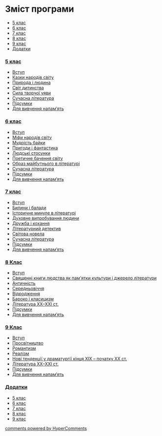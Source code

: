 <div id="hypercomments_widget" class="js-hypercomments-widget invisible"></div>

<h1>Зміст програми</h1>

<div>
  <!-- Nav tabs -->
  <ul class="nav nav-tabs" role="tablist">
    <li role="presentation" class="active"><a href="#home" aria-controls="home" role="tab" data-toggle="tab">5 клас</a></li>
    <li role="presentation"><a href="#menu2" aria-controls="menu2" role="tab" data-toggle="tab">6 клас</a></li>
    <li role="presentation"><a href="#menu3" aria-controls="menu3" role="tab" data-toggle="tab">7 клас</a></li>
    <li role="presentation"><a href="#menu4" aria-controls="menu3" role="tab" data-toggle="tab">8 клас</a></li>
    <li role="presentation"><a href="#menu5" aria-controls="menu3" role="tab" data-toggle="tab">9 клас</a></li>
    <li role="presentation"><a href="#menu6" aria-controls="menu3" role="tab" data-toggle="tab">Додатки</a></li>
  </ul>
  <!-- Tab panes -->
	<div class="tab-content">
	    <div role="tabpanel" class="tab-pane active" id="home">
	    	<h3><a href="./1/5_klas.html">5 клас</a></h3>
		    <ul class="articles" type="disc">
		        <li class="chapter " data-level="1" data-path="1/vstup.html">
		                <a href="1/vstup.html">
		                        <b></b>
		                    Вступ
		                </a>
		        </li>
		        <li class="chapter " data-level="2" data-path="1/kazky_narodyv_svytu.html">
		                <a href="1/kazky_narodyv_svytu.html">
		                        <b></b>
		                    Казки народів світу
		                </a>
		        </li>
		        <li class="chapter " data-level="3" data-path="1/pryroda_ta_lyudyna.html">
		                <a href="1/pryroda_ta_lyudyna.html">
		                        <b></b>
		                    Природа і людина
		                </a>
		        </li>
		        <li class="chapter " data-level="4" data-path="1/svyt_dytynstva.html">
		                <a href="1/svyt_dytynstva.html">
		                        <b></b>
		                    Світ дитинства
		                </a>
		        </li>
		        <li class="chapter " data-level="5" data-path="1/syla_tvorchoyu_uyavy.html">
		                <a href="1/syla_tvorchoyu_uyavy.html">
		                        <b></b>
		                    Сила творчої уяви
		                </a>
		        </li>
		        <li class="chapter " data-level="6" data-path="1/suchasna_lyteratura.html">
		                <a href="1/suchasna_lyteratura.html">
		                        <b></b>
		                    Сучасна література
		                </a>
		        </li>
		        <li class="chapter " data-level="7" data-path="1/pydsumky.html">
		                <a href="1/pydsumky.html">
		                        <b></b>
		                    Підсумки
		                </a>
		        </li>
		        <li class="chapter " data-level="8" data-path="1/na_pamyat.html">
		                <a href="1/na_pamyat.html">
		                        <b></b>
		                    Для вивчення напам’ять
		                </a>
		        </li>
	        </ul>
       	</div>
      <div role="tabpanel" class="tab-pane active" id="menu2">
	    	<h3><a href="./2/6_klas.html">6 клас</a></h3>
            <ul class="articles" type="disc">
		        <li class="chapter " data-level="1" data-path="2/vstup.html">
		                <a href="2/vstup.html">
		                        <b></b>
		                    Вступ
		                </a>
		        </li>
		        <li class="chapter " data-level="2" data-path="2/mify_narodyv_svytu.html">
		                <a href="2/mify_narodyv_svytu.html">
		                        <b></b>
		                    Міфи народів світу
		                </a>
		        </li>
		        <li class="chapter " data-level="3" data-path="2/mudryst_bayky.html">
		                <a href="2/mudryst_bayky.html">
		                        <b></b>
		                    Мудрість байки
		                </a>
		        </li>
		        <li class="chapter " data-level="4" data-path="2/prygody_ta_fantastyka.html">
		                <a href="2/prygody_ta_fantastyka.html">
		                        <b></b>
		                    Пригоди і фантастика
		                </a>
		        </li>
		        <li class="chapter " data-level="5" data-path="2/ludsky_stosunky.html">
		                <a href="2/ludsky_stosunky.html">
		                        <b></b>
		                    Людські стосунки
		                </a>
		        </li>
		        <li class="chapter " data-level="6" data-path="2/poetychne_bakhennya_svytu.html">
		                <a href="2/poetychne_bakhennya_svytu.html">
		                        <b></b>
		                    Поетичне бачення світу
		                </a>
		        </li>
		        <li class="chapter " data-level="7" data-path="2/obraz_maybutnogo_v_lyteratury.html">
		                <a href="2/obraz_maybutnogo_v_lyteratury.html">
		                        <b></b>
		                    Образ майбутнього в літературі
		                </a>
		        </li>
		        <li class="chapter " data-level="8" data-path="2/suchasna_lyteratura.html">
		                <a href="2/suchasna_lyteratura.html">
		                        <b></b>
		                    Сучасна література
		                </a>
		        </li>
		        <li class="chapter " data-level="9" data-path="2/pydsumky.html">
		                <a href="2/pydsumky.html">
		                        <b></b>
		                    Підсумки
		                </a>
		        </li>
		        <li class="chapter " data-level="10" data-path="2/na_pamyat.html">
		                <a href="2/na_pamyat.html">
		                        <b></b>
		                    Для вивчення напам’ять
		                </a>
		        </li>
		            </ul>
		        </div>
        <div role="tabpanel" class="tab-pane active" id="menu3">
	    	<h3><a href="./3/7_klas.html">7 клас</a></h3>
            <ul class="articles" type="disc">
		        <li class="chapter " data-level="1" data-path="3/vstup.html">
		                <a href="3/vstup.html">
		                        <b></b>
		                    Вступ
		                </a>
		        </li>
		        <li class="chapter " data-level="2" data-path="3/bylyny_ta_balady.html">
		                <a href="3/bylyny_ta_balady.html">
		                        <b></b>
		                    Билини і балади
		                </a>
		        </li>
		        <li class="chapter " data-level="3" data-path="3/ist_mynule_v_literatury.html">
		                <a href="3/ist_mynule_v_literatury.html">
		                        <b></b>
		                    Історичне минуле в літературі
		                </a>
		        </li>
		        <li class="chapter " data-level="4" data-path="3/dukhovne_vyprobuvannya_ludyny.html">
		                <a href="3/dukhovne_vyprobuvannya_ludyny.html">
		                        <b></b>
		                    Духовне випробування людини
		                </a>
		        </li>
		        <li class="chapter " data-level="5" data-path="3/druzhba_ta_kokhannya.html">
		                <a href="3/druzhba_ta_kokhannya.html">
		                        <b></b>
		                    Дружба і кохання
		                </a>
		        </li>
		        <li class="chapter " data-level="6" data-path="3/lit_detectyv.html">
		                <a href="3/lit_detectyv.html">
		                        <b></b>
		                    Літературний детектив
		                </a>
		        </li>
		        <li class="chapter " data-level="7" data-path="3/svytova_novela.html">
		                <a href="3/svytova_novela.html">
		                        <b></b>
		                    Світова новела
		                </a>
		        </li>
		        <li class="chapter " data-level="8" data-path="3/suchasna_lyteratura.html">
		                <a href="3/suchasna_lyteratura.html">
		                        <b></b>
		                    Сучасна література
		                </a>
		        </li>
		        <li class="chapter " data-level="9" data-path="3/pydsumky.html">
		                <a href="3/pydsumky.html">
		                        <b></b>
		                    Підсумки
		                </a>
		        </li>
		        <li class="chapter " data-level="10" data-path="3/na_pamyat.html">
		                <a href="3/na_pamyat.html">
		                        <b></b>
		                    Для вивчення напам’ять
		                </a>
		        </li>
		    </ul>
		</div>
		<div role="tabpanel" class="tab-pane active" id="menu4">
	    	<h3><a href="./4/8_klas.html">8 Клас</a></h3>
            <ul class="articles" type="disc">
		        <li class="chapter " data-level="1" data-path="4/vstup.html">
		                <a href="4/vstup.html">
		                        <b></b>
		                    Вступ
		                </a>
		        </li>
		        <li class="chapter " data-level="2" data-path="4/svyaskhenny_knygy_ludstva.html">
		                <a href="4/svyaskhenny_knygy_ludstva.html">
		                        <b></b>
		                    Священні книги людства як пам'ятки культури і джерело літератури
		                </a>
		        </li>
		        <li class="chapter " data-level="3" data-path="4/antychnyst.html">
		                <a href="4/antychnyst.html">
		                        <b></b>
		                    Античність
		                </a>
		        </li>
		        <li class="chapter " data-level="4" data-path="4/serednyovychhya.html">
		                <a href="4/serednyovychhya.html">
		                        <b></b>
		                    Середньовіччя
		                </a>
		        </li>
		        <li class="chapter " data-level="5" data-path="4/vydrodzhennya.html">
		                <a href="4/vydrodzhennya.html">
		                        <b></b>
		                    Відродження
		                </a>
		        </li>
		        <li class="chapter " data-level="6" data-path="4/baroko_ta_klasycyzm.html">
		                <a href="4/baroko_ta_klasycyzm.html">
		                        <b></b>
		                    Бароко і класицизм
		                </a>
		        </li>
		        <li class="chapter " data-level="7" data-path="4/suchasna_lyteratura.html">
		                <a href="4/suchasna_lyteratura.html">
		                        <b></b>
		                    Література XX–XXI ст.
		                </a>
		        </li>
		        <li class="chapter " data-level="8" data-path="4/pydsumky.html">
		                <a href="4/pydsumky.html">
		                        <b></b>
		                    Підсумки
		                </a>
		        </li>
		        <li class="chapter " data-level="9" data-path="4/na_pamyat.html">
		                <a href="4/na_pamyat.html">
		                        <b></b>
		                    Для вивчення напам’ять
		                </a>
		        </li>
		            </ul>
        </div>
        <div role="tabpanel" class="tab-pane active" id="menu5">
	    	<h3><a href="./5/9_klas.html">9 Клас</a></h3>
            <ul class="articles" type="disc">
		        <li class="chapter " data-level="1" data-path="5/vstup.html">
		                <a href="5/vstup.html">
		                        <b></b>
		                    Вступ
		                </a>
		        </li>
		        <li class="chapter " data-level="2" data-path="5/prosvytnyctvo.html">
		                <a href="5/prosvytnyctvo.html">
		                        <b></b>
		                    Просвітництво
		                </a>
		        </li>
		        <li class="chapter " data-level="3" data-path="5/romantyzm.html">
		                <a href="5/romantyzm.html">
		                        <b></b>
		                    Романтизм
		                </a>
		        </li>
		        <li class="chapter " data-level="4" data-path="5/realysm.html">
		                <a href="5/realysm.html">
		                        <b></b>
		                    Реалізм
		                </a>
		        </li>
		        <li class="chapter " data-level="5" data-path="5/dramaturgiya.html">
		                <a href="5/dramaturgiya.html">
		                        <b></b>
		                    Нові тенденції у драматургії кінця XIX – початку XX ст.
		                </a>
		        </li>
		        <li class="chapter " data-level="6" data-path="5/suchasna_lyteratura.html">
		                <a href="5/suchasna_lyteratura.html">
		                        <b></b>
		                    Література XX–XXI ст.
		                </a>
		        </li>
		        <li class="chapter " data-level="7" data-path="5/pydsumky.html">
		                <a href="5/pydsumky.html">
		                        <b></b>
		                    Підсумки
		                </a>
		        </li>
		        <li class="chapter " data-level="8" data-path="5/na_pamyat.html">
		                <a href="5/na_pamyat.html">
		                        <b></b>
		                    Для вивчення напам’ять
		                </a>
		        </li>
		            </ul>
		    </div>
        <div role="tabpanel" class="tab-pane active" id="menu6">
	    	<h3><a href="./6/dodatok1.html">Додатки</a></h3>
            <ul class="articles" type="disc">
		        <li class="chapter " data-level="1" data-path="6/5_klas.html">
		                <a href="6/5_klas.html">
		                        <b></b>
		                    5 клас
		                </a>
		        </li>
		        <li class="chapter " data-level="2" data-path="6/6_klas.html">
		                <a href="6/6_klas.html">
		                        <b></b>
		                    6 клас
		                </a>
		        </li>
		        <li class="chapter " data-level="3" data-path="6/7_klas.html">
		                <a href="6/7_klas.html">
		                        <b></b>
		                    7 клас
		                </a>
		        </li>
		        <li class="chapter " data-level="4" data-path="6/8_klas.html">
		                <a href="6/8_klas.html">
		                        <b></b>
		                    8 клас
		                </a>
		        </li>
		        <li class="chapter " data-level="5" data-path="6/9_klas.html">
		                <a href="6/9_klas.html">
		                        <b></b>
		                    9 клас
		                </a>
		        </li>
		            </ul>
        </div>
    </div>

<div class="js-hypercomments-container">
<a href="http://hypercomments.com" class="hc-link" title="comments widget">comments powered by HyperComments</a>
</div>